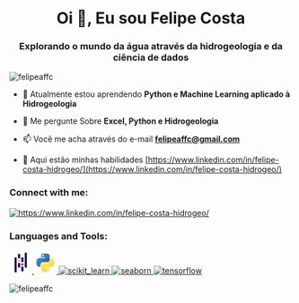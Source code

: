 <h1 align="center">Oi 👋, Eu sou Felipe Costa</h1>
<h3 align="center">Explorando o mundo da água através da hidrogeologia e da ciência de dados</h3>

<p align="left"> <img src="https://komarev.com/ghpvc/?username=felipeaffc&label=Profile%20views&color=0e75b6&style=flat" alt="felipeaffc" /> </p>

- 🌱 Atualmente estou aprendendo **Python e Machine Learning aplicado à Hidrogeologia**

- 💬 Me pergunte Sobre **Excel, Python e Hidrogeologia**

- 📫 Você me acha através do e-mail **felipeaffc@gmail.com**

- 📄 Aqui estão minhas habilidades [https://www.linkedin.com/in/felipe-costa-hidrogeo/](https://www.linkedin.com/in/felipe-costa-hidrogeo/)

<h3 align="left">Connect with me:</h3>
<p align="left">
<a href="https://linkedin.com/in/https://www.linkedin.com/in/felipe-costa-hidrogeo/" target="blank"><img align="center" src="https://raw.githubusercontent.com/rahuldkjain/github-profile-readme-generator/master/src/images/icons/Social/linked-in-alt.svg" alt="https://www.linkedin.com/in/felipe-costa-hidrogeo/" height="30" width="40" /></a>
</p>

<h3 align="left">Languages and Tools:</h3>
<p align="left"> <a href="https://pandas.pydata.org/" target="_blank" rel="noreferrer"> <img src="https://raw.githubusercontent.com/devicons/devicon/2ae2a900d2f041da66e950e4d48052658d850630/icons/pandas/pandas-original.svg" alt="pandas" width="40" height="40"/> </a> <a href="https://www.python.org" target="_blank" rel="noreferrer"> <img src="https://raw.githubusercontent.com/devicons/devicon/master/icons/python/python-original.svg" alt="python" width="40" height="40"/> </a> <a href="https://scikit-learn.org/" target="_blank" rel="noreferrer"> <img src="https://upload.wikimedia.org/wikipedia/commons/0/05/Scikit_learn_logo_small.svg" alt="scikit_learn" width="40" height="40"/> </a> <a href="https://seaborn.pydata.org/" target="_blank" rel="noreferrer"> <img src="https://seaborn.pydata.org/_images/logo-mark-lightbg.svg" alt="seaborn" width="40" height="40"/> </a> <a href="https://www.tensorflow.org" target="_blank" rel="noreferrer"> <img src="https://www.vectorlogo.zone/logos/tensorflow/tensorflow-icon.svg" alt="tensorflow" width="40" height="40"/> </a> </p>

<p><img align="center" src="https://github-readme-stats.vercel.app/api/top-langs?username=felipeaffc&show_icons=true&locale=en&layout=compact" alt="felipeaffc" /></p>


<!---
- 👋 Hi, I’m @felipeaffc
- 👀 I’m interested in ...
- 🌱 I’m currently learning ...
- 💞️ I’m looking to collaborate on ...
- 📫 How to reach me ...

felipeaffc/felipeaffc is a ✨ special ✨ repository because its `README.md` (this file) appears on your GitHub profile.
You can click the Preview link to take a look at your changes.
--->
